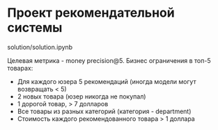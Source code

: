 # Проект рекомендательной системы

solution/solution.ipynb

Целевая метрика - money precision@5. 
Бизнес ограничения в топ-5 товарах:

* Для каждого юзера 5 рекомендаций (иногда модели могут возвращать < 5)
* 2 новых товара (юзер никогда не покупал)
* 1 дорогой товар, > 7 долларов
* Все товары из разных категорий (категория - department)
* Стоимость каждого рекомендованного товара > 1 доллара
